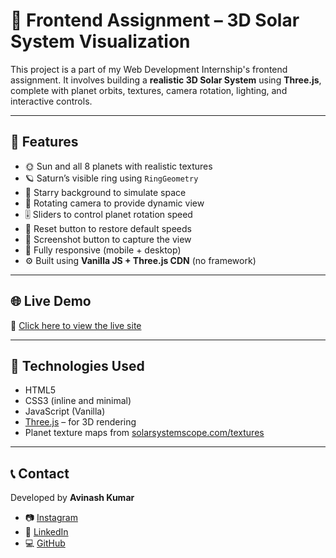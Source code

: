 # 🌌 Frontend Assignment – 3D Solar System Visualization

This project is a part of my Web Development Internship's frontend assignment. It involves building a **realistic 3D Solar System** using **Three.js**, complete with planet orbits, textures, camera rotation, lighting, and interactive controls.

---

## 🚀 Features

- 🌞 Sun and all 8 planets with realistic textures
- 🪐 Saturn’s visible ring using `RingGeometry`
- 🌌 Starry background to simulate space
- 🔁 Rotating camera to provide dynamic view
- 🎚️ Sliders to control planet rotation speed
- 🔄 Reset button to restore default speeds
- 📸 Screenshot button to capture the view
- 📱 Fully responsive (mobile + desktop)
- ⚙️ Built using **Vanilla JS + Three.js CDN** (no framework)

---

## 🌐 Live Demo

🔗 [Click here to view the live site](https://avinash-0716.github.io/Solar-System.github.io/)

---

## 🧠 Technologies Used

- HTML5
- CSS3 (inline and minimal)
- JavaScript (Vanilla)
- [Three.js](https://threejs.org/) – for 3D rendering
- Planet texture maps from [solarsystemscope.com/textures](https://www.solarsystemscope.com/textures)

---

## 📞 Contact

Developed by **Avinash Kumar**  
- 📷 [Instagram](https://www.instagram.com/k_abhi/)
- 💼 [LinkedIn](https://www.linkedin.com/in/avinash-kumar-cse/)
- 💻 [GitHub](https://github.com/Avinash-0716)

